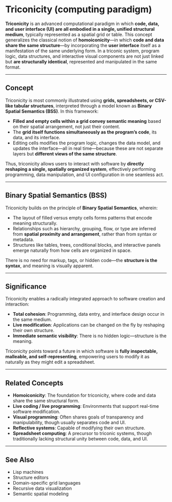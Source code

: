 # Triconicity (computing paradigm)

**Triconicity** is an advanced computational paradigm in which **code, data, and user interface (UI) are all embodied in a single, unified structural medium**, typically represented as a spatial grid or table. This concept generalizes the classical notion of **homoiconicity**—in which **code and data share the same structure**—by incorporating the **user interface** itself as a manifestation of the same underlying form. In a triconic system, program logic, data structures, and interactive visual components are not just linked but **are structurally identical**, represented and manipulated in the same format.

---

## Concept

Triconicity is most commonly illustrated using **grids, spreadsheets, or CSV-like tabular structures**, interpreted through a model known as **Binary Spatial Semantics (BSS)**. In this framework:

- **Filled and empty cells within a grid convey semantic meaning** based on their spatial arrangement, not just their content.
- The **grid itself functions simultaneously as the program’s code**, its data, and its interface.
- Editing cells modifies the program logic, changes the data model, and updates the interface—all in real time—because these are not separate layers but **different views of the same structure**.

Thus, triconicity allows users to interact with software by **directly reshaping a single, spatially organized system**, effectively performing programming, data manipulation, and UI configuration in one seamless act.

---

## Binary Spatial Semantics (BSS)

Triconicity builds on the principle of **Binary Spatial Semantics**, wherein:

- The layout of filled versus empty cells forms patterns that encode meaning structurally.
- Relationships such as hierarchy, grouping, flow, or type are inferred from **spatial proximity and arrangement**, rather than from syntax or metadata.
- Structures like tables, trees, conditional blocks, and interactive panels emerge naturally from how cells are organized in space.

There is no need for markup, tags, or hidden code—the **structure is the syntax**, and meaning is visually apparent.

---

## Significance

Triconicity enables a radically integrated approach to software creation and interaction:

- **Total cohesion**: Programming, data entry, and interface design occur in the same medium.
- **Live modification**: Applications can be changed on the fly by reshaping their own structure.
- **Immediate semantic visibility**: There is no hidden logic—structure is the meaning.

Triconicity points toward a future in which software is **fully inspectable, malleable, and self-representing**, empowering users to modify it as naturally as they might edit a spreadsheet.

---

## Related Concepts

- **Homoiconicity**: The foundation for triconicity, where code and data share the same structural form.
- **Live coding / live programming**: Environments that support real-time software modification.
- **Visual programming**: Often shares goals of transparency and manipulability, though usually separates code and UI.
- **Reflective systems**: Capable of modifying their own structure.
- **Spreadsheet computing**: A precursor to triconic systems, though traditionally lacking structural unity between code, data, and UI.

---

## See Also

- Lisp machines  
- Structure editors  
- Domain-specific grid languages  
- Recursive data visualization  
- Semantic spatial modeling
